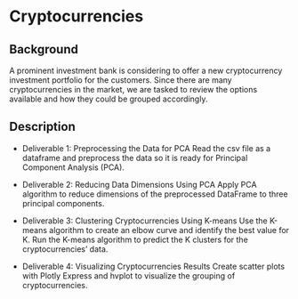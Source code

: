 # Cryptocurrencies

## Background
A prominent investment bank is considering to offer a new cryptocurrency investment portfolio for the customers.  Since there are many cryptocurrencies in the market, we are tasked to review the options available and how they could be grouped accordingly.  

## Description
- Deliverable 1: Preprocessing the Data for PCA
Read the csv file as a dataframe and preprocess the data so it is ready for Principal Component Analysis (PCA).

- Deliverable 2: Reducing Data Dimensions Using PCA
Apply PCA algorithm to reduce dimensions of the preprocessed DataFrame to three principal components. 

- Deliverable 3: Clustering Cryptocurrencies Using K-means
Use the K-means algorithm to create an elbow curve and identify the best value for K.  Run the K-means algorithm to predict the K clusters for the cryptocurrencies’ data.

- Deliverable 4: Visualizing Cryptocurrencies Results
Create scatter plots with Plotly Express and hvplot to visualize the grouping of cryptocurrencies.
